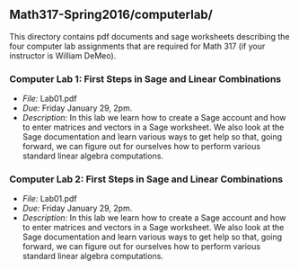 ## Math317-Spring2016/computerlab/

This directory contains pdf documents and sage worksheets describing the four computer lab
assignments that are required for Math 317 (if your instructor is William DeMeo).

### Computer Lab 1: First Steps in Sage and Linear Combinations
+ *File:* Lab01.pdf  
+ *Due:* Friday January 29, 2pm.  
+ *Description:* In this lab we learn how to create a Sage account and how to enter matrices and
   vectors in a Sage worksheet.  We also look at the Sage documentation and learn various ways to
   get help so that, going forward, we can figure out for ourselves how to perform various standard
   linear algebra computations.

### Computer Lab 2: First Steps in Sage and Linear Combinations
+ *File:* Lab01.pdf  
+ *Due:* Friday January 29, 2pm.  
+ *Description:* In this lab we learn how to create a Sage account and how to enter matrices and
   vectors in a Sage worksheet.  We also look at the Sage documentation and learn various ways to
   get help so that, going forward, we can figure out for ourselves how to perform various standard
   linear algebra computations.

